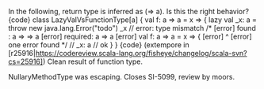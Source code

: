 In the following, return type is inferred as (=> a).
Is this the right behavior?
{code}
class LazyValVsFunctionType[a]  {
    val f: a => a = x => {
        lazy val _x: a = throw new java.lang.Error("todo")
        _x // error: type mismatch
/*
[error]  found   : a => => a
[error]  required: a => a
[error]     val f: a => a = x => {
[error]                       ^
[error] one error found
*/
        // _x: a // ok
    }
}
{code}
(extempore in [r25916|https://codereview.scala-lang.org/fisheye/changelog/scala-svn?cs=25916]) Clean result of function type.

NullaryMethodType was escaping.  Closes SI-5099, review by moors.
